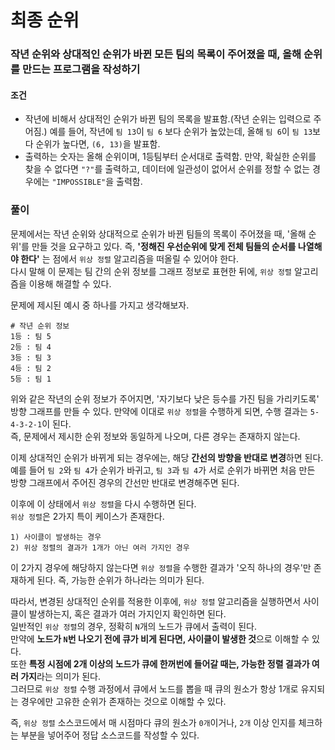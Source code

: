 # 최종 순위
### 작년 순위와 상대적인 순위가 바뀐 모든 팀의 목록이 주어졌을 때, 올해 순위를 만드는 프로그램을 작성하기
#### 조건
- 작년에 비해서 상대적인 순위가 바뀐 팀의 목록을 발표함.(작년 순위는 입력으로 주어짐.) 예를 들어, 작년에 ```팀 13```이 ```팀 6``` 보다 순위가 높았는데, 올해 ```팀 6```이 ```팀 13```보다 순위가 높다면, ```(6, 13)```을 발표함.
- 출력하는 숫자는 올해 순위이며, 1등팀부터 순서대로 출력함. 만약, 확실한 순위를 찾을 수 없다면 ```"?"```를 출력하고, 데이터에 일관성이 없어서 순위를 정할 수 없는 경우에는 ```"IMPOSSIBLE"```을 출력함.
### 풀이
문제에서는 작년 순위와 상대적으로 순위가 바뀐 팀들의 목록이 주어졌을 때, '올해 순위'를 만들 것을 요구하고 있다. 즉, **'정해진 우선순위에 맞게 전체 팀들의 순서를 나열해야 한다'** 는 점에서 ```위상 정렬``` 알고리즘을 떠올릴 수 있어야 한다.  
다시 말해 이 문제는 팀 간의 순위 정보를 그래프 정보로 표현한 뒤에, ```위상 정렬``` 알고리즘을 이용해 해결할 수 있다.  

문제에 제시된 예시 중 하나를 가지고 생각해보자.
```
# 작년 순위 정보
1등 : 팀 5
2등 : 팀 4
3등 : 팀 3
4등 : 팀 2
5등 : 팀 1
```
위와 같은 작년의 순위 정보가 주어지면, '자기보다 낮은 등수를 가진 팀을 가리키도록' 방향 그래프를 만들 수 있다. 만약에 이대로 ```위상 정렬```을 수행하게 되면, 수행 결과는 ```5-4-3-2-1```이 된다.  
즉, 문제에서 제시한 순위 정보와 동일하게 나오며, 다른 경우는 존재하지 않는다.  

이제 상대적인 순위가 바뀌게 되는 경우에는, 해당 **간선의 방향을 반대로 변경**하면 된다. 예를 들어 ```팀 2```와 ```팀 4```가 순위가 바귀고, ```팀 3```과 ```팀 4```가 서로 순위가 바뀌면 처음 만든 방향 그래프에서 주어진 경우의 간선만 반대로 변경해주면 된다.  

이후에 이 상태에서 ```위상 정렬```을 다시 수행하면 된다.  
```위상 정렬```은 2가지 특이 케이스가 존재한다.  
```
1) 사이클이 발생하는 경우
2) 위상 정렬의 결과가 1개가 아닌 여러 가지인 경우
```
이 2가지 경우에 해당하지 않는다면 ```위상 정렬```을 수행한 결과가 '오직 하나의 경우'만 존재하게 된다. 즉, 가능한 순위가 하나라는 의미가 된다.  

따라서, 변경된 상대적인 순위를 적용한 이후에, ```위상 정렬``` 알고리즘을 실행하면서 사이클이 발생하는지, 혹은 결과가 여러 가지인지 확인하면 된다.  
일반적인 ```위상 정렬```의 경우, 정확히 ```N```개의 노드가 큐에서 출력이 된다.  
만약에 **노드가 ```N```번 나오기 전에 큐가 비게 된다면, 사이클이 발생한 것**으로 이해할 수 있다.  
또한 **특정 시점에 2개 이상의 노드가 큐에 한꺼번에 들어갈 때는, 가능한 정렬 결과가 여러 가지**라는 의미가 된다.  
그러므로 ```위상 정렬``` 수행 과정에서 큐에서 노드를 뽑을 때 큐의 원소가 항상 1개로 유지되는 경우에만 고유한 순위가 존재하는 것으로 이해할 수 있다.  

즉, ```위상 정렬``` 소스코드에서 매 시점마다 큐의 원소가 ```0개```이거나, ```2개``` 이상 인지를 체크하는 부분을 넣어주어 정답 소스코드를 작성할 수 있다.